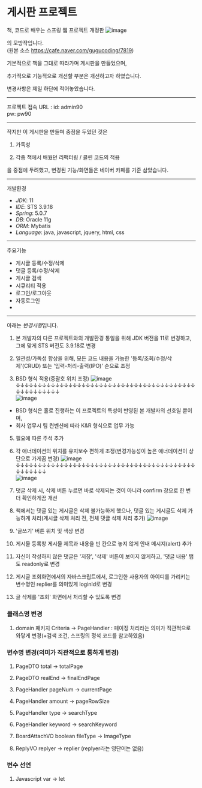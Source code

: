 # 게시판 프로젝트



책, 코드로 배우는 스프링 웹 프로젝트 개정판
![image](https://user-images.githubusercontent.com/83068670/236708938-aad5bbd1-292e-4a4b-9c20-b57e1d36af56.png)
   
의 모방작입니다.   
(원본 소스 https://cafe.naver.com/gugucoding/7819)



기본적으로 책을 그대로 따라가며 게시판을 만들었으며,


추가적으로 기능적으로 개선할 부분은 개선하고자 하였습니다.


변경사항은 제일 하단에 적어놓았습니다.

* * *

프로젝트 접속 URL : 
 id: admin90   
 pw: pw90   

* * *
작지만 이 게시판을 만들며 중점을 두었던 것은


1. 가독성


2. 각종 책에서 배웠던 리팩터링 / 클린 코드의 적용


을 중점에 두려했고, 변경된 기능/화면들은 네이버 카페를 기준 삼았습니다.




* * *
개발환경
- *JDK*: 11
- *IDE*: STS 3.9.18
- *Spring*: 5.0.7
- *DB*: Oracle 11g
- *ORM*: Mybatis
- *Language*: java, javascript, jquery, html, css



* * *
주요기능
 - 게시글 등록/수정/삭제   
 - 댓글 등록/수정/삭제   
 - 게시글 검색   
 - 시큐리티 적용   
 - 로그인/로그아웃   
 - 자동로그인
 - 




* * *
아래는 *변경사항*입니다.


1. 본 개발자의 다른 프로젝트와의 개발환경 통일을 위해 JDK 버전을 11로 변경하고, 그에 맞게 STS 버전도 3.9.18로 변경

2. 일관성/가독성 향상을 위해, 모든 코드 내용을 가능한 '등록/조회/수정/삭제'(CRUD) 또는 '입력-처리-출력(IPO)' 순으로 조정 

3. BSD 형식 적용(중괄호 위치 조정)
![image](https://user-images.githubusercontent.com/83068670/236707697-8dc0d311-eab6-4cbb-ac6c-26ee4c5b6e56.png)
↓↓↓↓↓↓↓↓↓↓↓↓↓↓↓↓↓↓↓↓↓↓↓↓↓↓↓↓↓↓↓↓↓↓↓↓↓↓↓↓↓↓↓↓↓↓↓↓↓↓↓   
![image](https://user-images.githubusercontent.com/83068670/236707715-69045b85-77fe-4bc9-af6f-90685dbf1347.png)

* BSD 형식은 홀로 진행하는 이 프로젝트의 특성이 반영된 본 개발자의 선호일 뿐이며,   
* 회사 업무시 팀 컨벤션에 따라 K&R 형식으로 업무 가능


5. 필요에 따른 주석 추가

6. 각 애너테이션의 위치를 유지보수 편하게 조정(변경가능성이 높은 애너테이션이 상단으로 가게끔 변경)
![image](https://user-images.githubusercontent.com/83068670/236707354-89f8fe0b-bb01-4299-9f9c-25cf6aff533c.png)
↓↓↓↓↓↓↓↓↓↓↓↓↓↓↓↓↓↓↓↓↓↓↓↓↓↓↓↓↓↓↓↓↓↓↓↓↓↓↓↓↓↓↓↓↓↓↓↓   
![image](https://user-images.githubusercontent.com/83068670/236707392-89091589-7fab-4a79-9dd9-171d58bb0e0a.png)


5. 댓글 삭제 시, 삭제 버튼 누르면 바로 삭제되는 것이 아니라 confirm 창으로 한 번 더 확인하게끔 개선


8. 책에서는 댓글 있는 게시글은 삭제 불가능하게 했으나, 댓글 있는 게시글도 삭제 가능하게 처리(게시글 삭제 처리 전, 전체 댓글 삭제 처리 추가)
![image](https://user-images.githubusercontent.com/83068670/236708570-6bd878d8-191b-4e94-ab87-be3afc049acf.png)


9. '글쓰기' 버튼 위치 및 색상 변경


10. 게시물 등록창 게시물 제목과 내용을 빈 칸으로 놓지 않게 안내 메시지(alert) 추가


11. 자신이 작성하지 않은 댓글은 '저장', '삭제' 버튼이 보이지 않게하고, '댓글 내용' 탭도 readonly로 변경


12. 게시글 조회화면에서의 자바스크립트에서, 로그인한 사용자의 아이디를 가리키는 변수명인 replier를 의미있게 loginId로 변경


1. 글 삭제를 '조회' 화면에서 처리할 수 있도록 변경
 


### 클래스명 변경
1. domain 패키지 Criteria -> PageHandler : 페이징 처리라는 의미가 직관적으로 와닿게 변경(+검색 조건, 스프링의 정석 코드를 참고하였음)
 
   
### 변수명 변경(의미가 직관적으로 통하게 변경)
1. PageDTO total -> totalPage
2. PageDTO realEnd -> finalEndPage

3. PageHandler pageNum -> currentPage
4. PageHandler amount -> pageRowSize
5. PageHandler type -> searchType
6. PageHandler keyword -> searchKeyword

7. BoardAttachVO boolean fileType -> ImageType

8. ReplyVO replyer -> replier (replyer라는 영단어는 없음)


### 변수 선언
1. Javascript var -> let 

